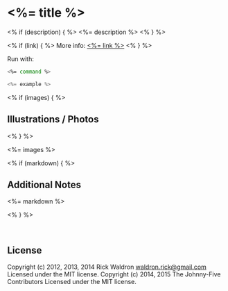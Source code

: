 <!--remove-start-->

# <%= title %>

<% if (description) { %>
<%= description %>
<% } %>

<% if (link) { %>
More info: [<%= link %>](<%= link %>)
<% } %>

Run with:
```bash
<%= command %>
```

<!--remove-end-->

```javascript
<%= example %>
```

<% if (images) { %>
## Illustrations / Photos
<% } %>

<%= images %>


<% if (markdown) { %>
## Additional Notes

<%= markdown %>

<% } %>

&nbsp;

<!--remove-start-->

## License
Copyright (c) 2012, 2013, 2014 Rick Waldron <waldron.rick@gmail.com>
Licensed under the MIT license.
Copyright (c) 2014, 2015 The Johnny-Five Contributors
Licensed under the MIT license.

<!--remove-end-->
